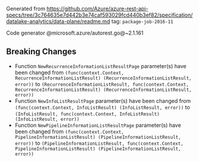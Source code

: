 Generated from https://github.com/Azure/azure-rest-api-specs/tree/3c764635e7d442b3e74caf593029fcd440b3ef82/specification/datalake-analytics/data-plane/readme.md tag: `package-job-2016-11`

Code generator @microsoft.azure/autorest.go@~2.1.161

## Breaking Changes

- Function `NewRecurrenceInformationListResultPage` parameter(s) have been changed from `(func(context.Context, RecurrenceInformationListResult) (RecurrenceInformationListResult, error))` to `(RecurrenceInformationListResult, func(context.Context, RecurrenceInformationListResult) (RecurrenceInformationListResult, error))`
- Function `NewInfoListResultPage` parameter(s) have been changed from `(func(context.Context, InfoListResult) (InfoListResult, error))` to `(InfoListResult, func(context.Context, InfoListResult) (InfoListResult, error))`
- Function `NewPipelineInformationListResultPage` parameter(s) have been changed from `(func(context.Context, PipelineInformationListResult) (PipelineInformationListResult, error))` to `(PipelineInformationListResult, func(context.Context, PipelineInformationListResult) (PipelineInformationListResult, error))`
